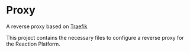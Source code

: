 # Proxy
A reverse proxy based on [Traefik](https://traefik.io)

This project contains the necessary files to configure a reverse proxy for the Reaction Platform.

